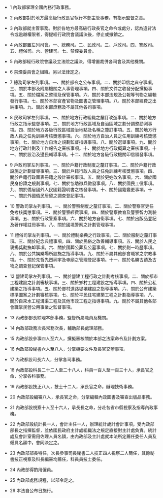 * 1 內政部掌理全國內務行政事務。

* 2 內政部對於地方最高級行政長官執行本部主管事務，有指示監督之責。

* 3 內政部就主管事務。對於各地方最高級行政長官之命令或處分，認為違背法令或逾越權限者，得提經行政院會議議決後，停止或撤銷之。

* 4 內政部置左列司會。一、總務司。二、民政司。三、戶政司。四、警政司。五、禮俗司。六、營建司。七、禁煙委員會。

* 5 內政部經行政院會議及立法院之議決，得增置裁併各司會及其他機關。

* 6 禁煙委員會之組織。另以法律定之。

* 7 總務司掌左列事項。一、關於部令之公布事項。二、關於印信之典守事項。三、關於本部及附屬機關之人事管理事項。四、關於文件之收發分配撰擬事項。五、關於檔案之整理及保管事項。六、關於本部法規及公報等刊物之編輯發行事項。七、關於本部官產官物及圖書之管理事項。八、關於本部經費之出納事項。九、關於本部庶務及不屬其他各司事項。

* 8 民政司掌左列事項。一、關於地方行政組織之釐訂改進事項。二、關於地方行政之指示監督事項。三、關於地方行政區域及自治區域之劃分調整勘測事項。四、關於地方各級行政區域設治地點及名稱之釐訂事項。五、關於地方行政人員之任免訓練考核獎懲事項。六、關於地方自治人員之任用訓練考核獎懲事項。七、關於地方自治之規劃監督指導事項。八、關於選舉事項。九、關於地方行政計劃及工作報告之審核事項。十、關於地方行政概算之審核事項。十一、關於設治及邊民輔導事項。十二、關於地方各級行政機關印信頒發事項。

* 9 戶政司掌左列事項。一、關於戶籍行政制度之釐訂事項。二、關於戶籍行政設施之計劃督導事項。三、關於戶籍行政人員之任免訓練考核獎懲事項。四、關於戶籍行政圖表冊籍之設計審核事項。五、關於更姓改名事項。六、關於國民身份證之規劃事項。七、關於協助徵兵徵發事項。八、關於國民工役事項。九、關於僑居國外人民國籍證明書之核發事項。十、關於國籍變更事項。十一、關於外國僑民居留之調查登記事項。

* 10 警政司掌左列事項。一、關於警察制度之釐訂事項。二、關於警察官吏任免考核獎懲事項。三、關於警察經費事項。四、關於警察教育及警察智力測驗事項。五、關於行政警察事項。六、關於地方自衛事項。七、關於出版品登記及著作權註冊事項。八、關於國境警察之計劃管理事項。

* 11 禮俗司掌左列事項。一、關於禮制樂典之行政事項。二、關於服制之釐訂事項。三、關於紀念典禮事項。四、關於民俗之改善輔導事項。五、關於人民之褒揚獎勳撫卹事項。六、關於國葬公葬及公墓事項。七、關於劃一時歷事項。八、關於公共娛樂場所設施之指導事項。九、關於不屬其他部會職掌之宗教事項。十、關於先哲先烈祠宇及寺廟之管理登記事項。十一、關於名勝古蹟及古物之調查登記保管事項。

* 12 營建司掌左列事項。一、關於營建工程行政之計劃考核事項。二、關於都市工程建設之計劃審核事項。三、關於鄉村工程建設之指導事項。四、關於公私建築之指導事項。五、關於鄉村道路堤壩建設之指導事項。六、關於公有建築標準圖案之計劃審核事項。七、關於平民住宅建築工程之計劃指導事項。八、關於自來水工程溝渠工程及其他市政工程之指導事項。九、關於不屬其他各部會職掌民營公用事業之監督事項。

* 13 內政部部長綜理本部事務，監督所屬職員及機關。

* 14 內政部政務次長常務次長，輔助部長處理部務。

* 15 內政部設參事四人至六人，撰擬審核關於本部之法案命令及計劃方案。

* 16 內政部設祕書六人至八人，分掌機要文件及長官交辦事項。

* 17 內政都設司長六人，分掌各司事務。

* 18 內政部設科長二十二人至二十八人，科員一百人至一百三十人，承長官之命，分掌各科事務。

* 19 內政部設技正八人，技士十二人，承長官之命，辦理技術事務。

* 20 內政部設編審八人，承長官之命，分掌編輯內政圖書及審查出版品事務。

* 21 內政部設視察十人至十六人，承長長之命，分赴各省市縣視察及指導內政事務。

* 22 內政部設統計長一人，會計主任一人，辦理統計歲計會計事項，受內政部部長之指揮監督，並依國民政府主計處組織法之規定直接對主計處負責。統計處及會計室需用佐理人員名額，由內政部及主計處就本法所定薦任委任人員及僱員名額中，會同決定之。

* 23 內政部部長特任，次長參事司長祕書二人技正四人視察二人簡任，其餘祕書技正視察及科長編審均薦任，科員員技士委任。

* 24 內政部得酌用僱員。

* 25 內政部處務規程，以部令定之。

* 26 本法自公布日施行。

